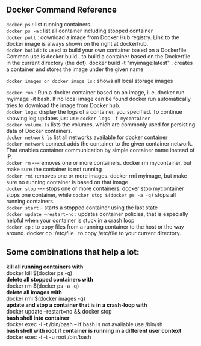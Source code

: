 ## Docker Command Reference
`docker ps` 		: 	list running containers.   
`docker ps -a` 	: 	list all container including stopped container  
`docker pull` 	:	download a image from Docker Hub registry. Link to the docker image is always shown on the right at dockerhub.  
`docker build` 	: 	is used to build your own container based on a Dockerfile. Common use is docker build . to build a container based on the Dockerfile in the current directory (the dot). docker build -t "myimage:latest" . creates a container and stores the image under the given name

`docker images or docker image ls` : shows all local storage images

`docker run`	:	Run a docker container based on an image, i. e. docker run myimage -it bash. If no local image can be found docker run automatically tries to download the image from Docker hub.   
`docker logs`:  display the logs of a container, you specified. To continue showing log updates just use `docker logs -f mycontainer`    
`docker volume ls` lists the volumes, which are commonly used for persisting data of Docker containers.  
`docker network ls` list all networks available for docker container    
`docker network` connect adds the container to the given container network. That enables container communication by simple container name instead of IP.    
`docker rm` ---removes one or more containers. docker rm mycontainer, but make sure the container is not running    
`docker rmi`  removes one or more images. docker rmi myimage, but make sure no running container is based on that image  
`docker stop` --- stops one or more containers. docker stop mycontainer stops one container, while `docker stop $(docker ps -a -q)` stops all running containers.   
`docker start` – starts a stopped container using the last state  
`docker update –restart=no` : updates container policies, that is especially helpful when your container is stuck in a crash loop  
`docker cp` :	to copy files from a running container to the host or the way around. docker cp :/etc/file . to copy /etc/file to your current directory.  

## Some combinations that help a lot:

**kill all running containers with**  
	docker kill $(docker ps -q)  
**delete all stopped containers with**  
	docker rm $(docker ps -a -q)  
**delete all images with**  
	docker rmi $(docker images -q)  
**update and stop a container that is in a crash-loop with**  
	docker update –restart=no && docker stop  
**bash shell into container**  
	docker exec -i -t /bin/bash – if bash is not available use /bin/sh  
**bash shell with root if container is running in a different user context**  
	docker exec -i -t -u root /bin/bash  
